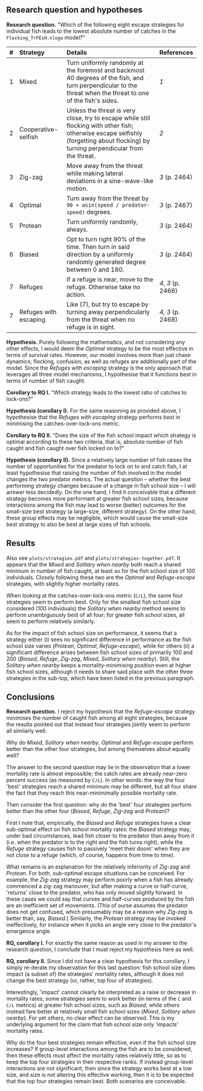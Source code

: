 ## Research question and hypotheses

**Research question.** "Which of the following eight escape
strategies for individual fish leads to the lowest absolute number of catches in the
`Flocking_TrPEsH.nlogo` model?"

| #   | Strategy | Details | References |
| :-- | :------- | :------ | :--------- |
| 1 | Mixed | Turn uniformly randomly at the foremost and backmost 40 degrees of the fish, and turn perpendicular to the threat when the threat to one of the fish's sides. | _1_ |
| 2 | Cooperative-selfish | Unless the threat is very close, try to escape while still flocking with other fish; otherwise escape selfishly (forgetting about flocking) by turning perpendicular from the threat. | _2_ |
| 3 | Zig-zag | Move away from the threat while making lateral deviations in a sine-wave-like motion. | _3_ (p. 2464) |
| 4 | Optimal | Turn away from the threat by `90 + asin(speed / predator-speed)` degrees. | _3_ (p. 2467) |
| 5 | Protean | Turn uniformly randomly, always. | _3_ (p. 2464) |
| 6 | Biased | Opt to turn right 90% of the time. Then turn in said direction by a uniformly randomly generated degree between 0 and 180. | _3_ (p. 2464) |
| 7 | Refuges | If a refuge is near, move to the refuge. Otherwise take no action. | _4_, _3_ (p. 2468) |
| 7 | Refuges with escaping | Like (7), but try to escape by turning away perpendicularly from the threat when no refuge is in sight. | _4_, _3_ (p. 2468) |

**Hypothesis.** Purely following the mathematics, and not considering any other effects,
I would deem the _Optimal_ strategy to be the most effective
in terms of survival rates. However, our model involves more than just chase dynamics;
flocking, confusion, as well as refuges are additionally part of the model. Since
the _Refuges with escaping_ strategy is the only approach that leverages all three
model mechanisms, I hypothesise that it functions best in terms of number of fish caught.

**Corollary to RQ I.** "Which strategy leads to the lowest ratio of catches to lock-ons?"

**Hypothesis (corollary I).** For the same reasoning as provided above, I hypothesise
that the _Refuges with escaping_ strategy performs best in minimising the catches-over-lock-ons
metric.

**Corollary to RQ II.** "Does the size of the fish school impact which strategy is optimal according
to these two criteria, that is, absolute number of fish caught and fish caught over fish locked on to?"

**Hypothesis (corollary II).** Since a relatively large number of fish raises the number of
opportunities for the predator to lock on to and catch fish, I at least hypothesise that
raising the number of fish involved in the model changes the two predator metrics. The actual
question – whether the best performing strategy changes because of a change in fish school size –
I will answer less decidedly. On the one hand, I find it conceivable that a different strategy
becomes more performant at greater fish school sizes, because interactions among the fish may lead to
worse (better) outcomes for the small-size best strategy (a large-size, different strategy).
On the other hand, these group effects may be negligible, which would cause the small-size
best strategy to also be best at large sizes of fish schools.

## Results

Also see `plots/strategies.pdf` and `plots/strategies-together.pdf`. It appears that the _Mixed_ and
_Solitary when nearby_ both reach a shared minimum in number of fish caught, at least so for the fish school size of
100 individuals. Closely following these two are the _Optimal_ and _Refuge-escape_ strategies, with slightly higher
mortality rates.

When looking at the catches-over-lock-ons metric (`C/L`), the same four strategies seem to perform best. Only for
the smallest fish school size considered (100 individuals) the _Solitary when nearby_ method seems to perform
unambiguously best of all four; for greater fish school sizes, all seem to perform relatively similarly.

As for the impact of fish school size on performance, it seems that a strategy either (i) sees no significant difference
in performance as the fish school size varies (_Protean_, _Optimal_, _Refuge-escape_), while for others (ii) a
significant difference arises between fish school sizes of primarily 100 and 200 (_Biased_, _Refuge_, _Zig-zag_,
_Mixed_, _Solitary when nearby_). Still, the _Solitary when nearby_ keeps a mortality-minimising position even at
higher fish school sizes, although it needs to share said place with the other three strategies in the sub-top,
which have been listed in the previous paragraph.

## Conclusions

**Research question.** I reject my hypothesis that the _Refuge-escape_ strategy minimises the number of
caught fish among all eight strategies, because the results pointed out that instead four strategies jointly seem to
perform all similarly well.

Why do _Mixed_, _Solitary when nearby_, _Optimal_ and _Refuge-escape_ perform better than the other four strategies,
but among themselves about equally well?

The answer to the second question may lie in the observation that a lower
mortality rate is almost impossible; the catch rates are already near-zero percent success (as measured by `C/L`). In
other words: the way the four 'best' strategies reach a shared minimum may be different, but all four share the fact
that they reach this near-minimimally possible mortality rate.

Then consider the first question: why do the 'best'
four strategies perform better than the other four (_Biased_, _Refuge_, _Zig-zag_ and _Protean_)?

First I note that,
empirically, the _Biased_ and _Refuge_ strategies have a clear sub-optimal effect on fish school mortality rates:
the _Biased_ strategy may, under bad circumstances, lead fish closer to the predator than away from it (i.e. when
the predator is to the right and the fish turns right), while the _Refuge_ strategy causes fish to passively
'meet their doom' when they are not close to a refuge (which, of course, happens from time to time).

What remains is an explanation for the relatively inferiority of _Zig-zag_ and _Protean_. For both, sub-optimal
escape situations can be conceived. For example, the _Zig-zag_ strategy may perform poorly when a fish has already
commenced a zig-zag manouver, but after making a curve or half-curve, 'returns' close to the predator, who has only
moved slightly forward. In these cases we could say that curves and half-curves produced by the fish are an inefficient
set of movements. (This of ourse assumes the predator does not get confused, which presumably may be a reason why
_Zig-zag_ is better than, say, _Biased_.) Similarly, the _Protean_ strategy may be invoked ineffectively, for instance
when it picks an angle very close to the predator's emergence angle.

**RQ, corollary I.** For exactly the same reason as used in my answer to the research question, I conclude that I must
reject my hypothesis here as well.

**RQ, corollary II.** Since I did not have a clear hypothesis for this corollary, I simply re-iterate my observation for
this last question: fish school size does impact (a subset of) the strategies' mortality rates, although it does
not change the best strategy (or, rather, top four of strategies).

Interestingly, 'impact' cannot clearly be interpreted as a raise or decrease in mortality rates; some strategies seem
to work better (in terms of the `C` and `C/L` metrics) at greater fish school sizes, such as _Biased_, while others
instead fare better at relatively small fish school sizes (_Mixed_, _Solitary when nearby_). For yet others, no
clear effect can be observed. This is my underlying argument for the claim that fish school size only 'impacts'
mortality rates.

Why do the four best strategies remain effective, even if the fish school size increases? If group-level interactions
among the fish are to be considered, then these effects must affect the mortality rates relatively little, so as to
keep the top four strategies in their respective ranks. If instead group-level interactions are not significant, then
since the strategy works best at a low size, and size is not altering this effective working, then it is to be
expected that the top four strategies remain best. Both scenarios are conceivable.

